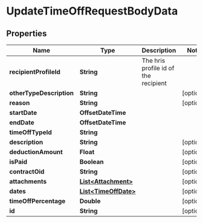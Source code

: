

# UpdateTimeOffRequestBodyData


## Properties

| Name | Type | Description | Notes |
|------------ | ------------- | ------------- | -------------|
|**recipientProfileId** | **String** | The hris profile id of the recipient |  |
|**otherTypeDescription** | **String** |  |  [optional] |
|**reason** | **String** |  |  [optional] |
|**startDate** | **OffsetDateTime** |  |  |
|**endDate** | **OffsetDateTime** |  |  |
|**timeOffTypeId** | **String** |  |  |
|**description** | **String** |  |  [optional] |
|**deductionAmount** | **Float** |  |  [optional] |
|**isPaid** | **Boolean** |  |  [optional] |
|**contractOid** | **String** |  |  [optional] |
|**attachments** | [**List&lt;Attachment&gt;**](Attachment.md) |  |  [optional] |
|**dates** | [**List&lt;TimeOffDate&gt;**](TimeOffDate.md) |  |  [optional] |
|**timeOffPercentage** | **Double** |  |  [optional] |
|**id** | **String** |  |  [optional] |



